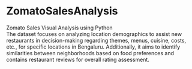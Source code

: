 # ZomatoSalesAnalysis
Zomato Sales Visual Analysis using Python
<br>
The dataset focuses on analyzing location demographics to assist new restaurants in decision-making regarding themes, menus, cuisine, costs, etc., for specific locations in Bengaluru. Additionally, it aims to identify similarities between neighborhoods based on food preferences and contains restaurant reviews for overall rating assessment.

